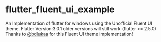 # flutter_fluent_ui_example
An Implementation of flutter for windows using the Unofficial Fluent UI theme. 
Flutter Version:3.0.1
older versions will still work (flutter >= 2.5.0)
Thanks to <a href ="https://github.com/bdlukaa/fluent_ui">@bdlukaa</a> for this Fluent UI theme implementation!
